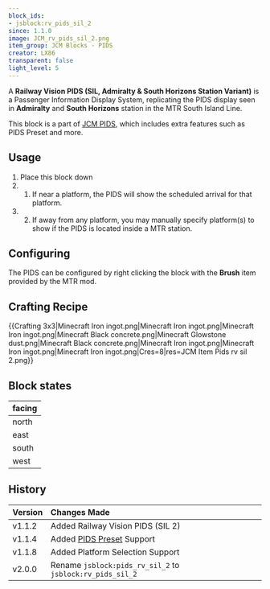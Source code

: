 ```yaml
---
block_ids:
- jsblock:rv_pids_sil_2
since: 1.1.0
image: JCM_rv_pids_sil_2.png
item_group: JCM Blocks - PIDS
creator: LX86
transparent: false
light_level: 5
---
```


A **Railway Vision PIDS (SIL, Admiralty & South Horizons Station Variant)** is a Passenger Information Display System, replicating the PIDS display seen in **Admiralty** and **South Horizons** station in the MTR South Island Line.

This block is a part of [JCM PIDS](../features/jcm-pids.md), which includes extra features such as PIDS Preset and more.

## Usage
1. Place this block down
1. 1. If near a platform, the PIDS will show the scheduled arrival for that platform.
1. 2. If away from any platform, you may manually specify platform(s) to show if the PIDS is located inside a MTR station.

## Configuring
The PIDS can be configured by right clicking the block with the **Brush** item provided by the MTR mod.

## Crafting Recipe
{{Crafting 3x3|Minecraft Iron ingot.png|Minecraft Iron ingot.png|Minecraft Iron ingot.png|Minecraft Black concrete.png|Minecraft Glowstone dust.png|Minecraft Black concrete.png|Minecraft Iron ingot.png|Minecraft Iron ingot.png|Minecraft Iron ingot.png|Cres=8|res=JCM Item Pids rv sil 2.png}}

## Block states
| facing |
|:-------|
| north  |
| east   |
| south  |
| west   |

## History
|Version|Changes Made|
|:------|:-----------|
|v1.1.2|Added Railway Vision PIDS (SIL 2)|
|v1.1.4|Added [PIDS Preset](../features/jcm-pids.md#pids-preset) Support|
|v1.1.8|Added Platform Selection Support|
|v2.0.0|Rename `jsblock:pids_rv_sil_2` to `jsblock:rv_pids_sil_2`|